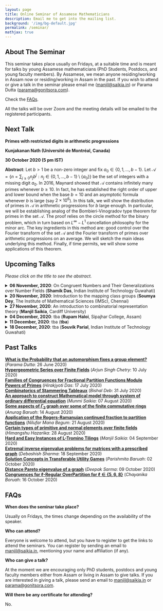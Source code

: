 ```yaml
---
layout: page
title: Online Seminar of Assamese Mathematicians
description: Email me to get into the mailing list.
background: '/img/bg-default.jpg'
permalink: /seminar/
mathjax: true
---
```


## About The Seminar

This seminar takes place usually on Fridays, at a suitable time and is meant for talks by young Assamese mathematicians (PhD Students, Postdocs, and young faculty members). By Assamese, we mean anyone residing/working in Assam now or residing/working in Assam in the past. If you wish to attend or give a talk in the seminar please email me (manjil@saikia.in) or Parama Dutta (parama@gonitsora.com).

Check the [FAQs](#faqs).

All the talks will be over Zoom and the meeting details will be emailed to the registered participants.

## Next Talk

**Primes with restricted digits in arithmetic progressions**

**Kunjakanan Nath (Université de Montréal, Canada)**

**30 October 2020 (5 pm IST)**

**Abstract**: Let $b>1$ be a non-zero integer and fix $a_0\in\{0,1,\dotsc, b-1\}$. Let $\mathcal{A}=\{n=\sum_{j\geq 0}n_jb^j: n_j\in\{0,1,\dotsc, b-1\}\setminus \{a_0\}\}$ be the set of integers with a missing digit $a_0$. In 2016, Maynard showed that $\mathcal{A}$ contains infinitely many primes whenever $b\geq 10$. In fact, he has established the right order of upper and lower bound when the base $b=10$ and an asymptotic formula whenever $b$ is large (say $2\times 10^6$). In this talk, we will show the distribution of primes in $\mathcal{A}$ in arithmetic progressions for $b$ large enough. In particular, we will be establishing analog of the Bombieri-Vinogradov type theorem for primes in the set $\mathcal{A}$. The proof relies on the circle method for the binary problem, which in turn based on $L^\infty-L^1$ cancellation philosophy for the minor arc. The key ingredients in this method are: good control over the Fourier transform of the set $\mathcal{A}$ and the Fourier transform of primes over arithmetic progressions on an average. We will sketch the main ideas underlying this method. Finally, if time permits, we will show some applications of this theorem.


## Upcoming Talks

*Please click on the title to see the abstract.*


<details>
  <summary><b>06 November, 2020</b>: On Congruent Numbers and Their Generalizations over Number Fields (<b>Shamik Das</b>, Indian Institute of Technology Guwahati)</summary>

A natural number n is called a congruent number if it is the area of a right triangle with rational lengths. The classical problem of determining whether a given natural number is congruent or not is known as the congruent number problem which still remains unsolved. Here we mainly discuss two aspects of congruent number briefly. Firstly, construction of in finitely many new families, each containing infinitely many non-congruent numbers and secondly,  a criterion for a natural number to be theta-congruent over certain real number fields, where theta-congruent numbers is a generalization of congruent numbers where one considers triangles with an angle theta such that cos theta is a rational number.
</details> 

<details>
  <summary><b>20 November, 2020</b>: Introduction to the mapping class groups (<b>Soumya Dey</b>, The Institute of Mathematical Sciences (IMSc), Chennai)</summary>

We shall discuss basic notions and fundamental results in the theory of mapping class groups of surfaces. Prerequisite for the talk would be undergraduate courses on topology and group theory.
</details> 

<details>
  <summary><b>27 November, 2020</b>: An introduction to combinatorial representation theory (<b>Manjil Saikia</b>, Cardiff University)</summary>

We will give a leisurely introduction to combinatorial representation theory, focusing mainly on the symmetric group. The talk will be self-contained and only basic knowledge of abstract and linear algebra will be assumed.
</details> 

<details>
  <summary><b>04 December, 2020</b>: tba (<b>Rupam Haloi</b>, Sipajhar College, Assam)</summary>

tba
</details> 

<details>
  <summary><b>11 December, 2020</b>: tba (<b>tba</b>)</summary>

tba
</details> 

<details>
  <summary><b>18 December, 2020</b>: tba (<b>Souvik Parial</b>, Indian Institute of Technology Guwahati)</summary>

tba
</details> 
  
    
      
      


## Past Talks
  
**[What is the Probability that an automorphism fixes a group element?](/seminar/Parama_Dutta.pdf)** (*Parama Dutta*: 26 June 2020)  
**[Hypergeometric Series over Finite Fields](/seminar/Arjun_Singh_Chetry.pdf)** (*Arjun Singh Chetry*: 10 July 2020)  
**[Families of Congruences for Fractional Partition Functions Modulo Powers of Primes](/seminar/Hirakjyoti_Das.pdf)** (*Hirakjyoti Das*: 17 July 2020)  
**[Combinatorics of Stammering Tableaux](/seminar/Bishal_Deb.pdf)** (*Bishal Deb*: 31 July 2020)  
**[An approach to construct Mathematical model through system of ordinary differential equation](/seminar/Munmi_Saikia.pdf)** (*Munmi Saikia*: 07 August 2020)  
**[Some aspects of $\Gamma_2$ graph over some of the finite commutative rings](/seminar/Anurag_Baruah.pdf)** (*Anurag Baruah*: 14 August 2020)  
**[Application of the Rogers-Ramanujan continued fraction to partition functions](/seminar/Nilufar_Mana_Begum.pdf)** (*Nilufar Mana Begum*: 21 August 2020)  
**[Certain types of primitive and normal elements over finite fields](/seminar/Himangshu_Hazarika.pdf)** (*Himangshu Hazarika*: 28 August 2020)  
**[Hard and Easy Instances of L-Tromino Tilings](/seminar/Manjil_Saikia.pdf)** (*Manjil Saikia*: 04 September 2020)  
**[Extremal inverse eigenvalue problems for matrices with a prescribed graph](/seminar/Debashish_Sharma.pdf)** (*Debashish Sharma*: 18 September 2020)  
**[Solution Concepts in Transferable Utility Games](/seminar/Parishmita_Boruah.pdf)** (*Parishmita Baruah*: 02 October 2020)  
**[Distance Pareto eigenvalue of a graph](/seminar/Deepak_Sarma.pdf)** (*Deepak Sarma*: 09 October 2020)  
**[Congruences for $\ell$-Regular OverPartition for $\ell\in \{5, 6, 8\}$](/seminar/Chayanika_Boruah.pdf)** (*Chayanika Boruah*: 16 October 2020)  
      
      



## <a name="faqs"></a>FAQs

**When does the seminar take place?**  

Usually on Fridays, the times change depending on the availability of the speaker.

**Who can attend?**  

Everyone is welcome to attend, but you have to register to get the links to attend the seminars. You can register by sending an email to manjil@saikia.in, mentioning your name and affiliation (if any).

**Who can give a talk?**  

At the moment we are encouraging only PhD students, postdocs and young faculty members either from Assam or living in Assam to give talks. If you are interested in giving a talk, please send an email to manjil@saikia.in or parama@gonitsora.com.

**Will there be any certificate for attending?**  

No.
